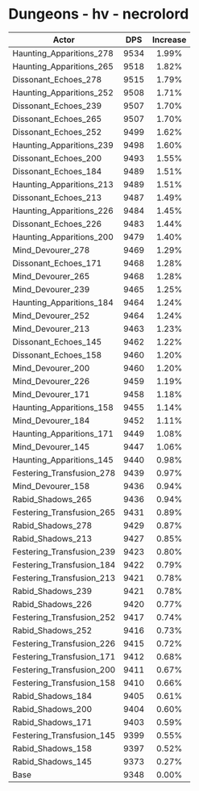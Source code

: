 # Dungeons - hv - necrolord
| Actor | DPS | Increase |
|---|:---:|:---:|
|Haunting_Apparitions_278|9534|1.99%|
|Haunting_Apparitions_265|9518|1.82%|
|Dissonant_Echoes_278|9515|1.79%|
|Haunting_Apparitions_252|9508|1.71%|
|Dissonant_Echoes_239|9507|1.70%|
|Dissonant_Echoes_265|9507|1.70%|
|Dissonant_Echoes_252|9499|1.62%|
|Haunting_Apparitions_239|9498|1.60%|
|Dissonant_Echoes_200|9493|1.55%|
|Dissonant_Echoes_184|9489|1.51%|
|Haunting_Apparitions_213|9489|1.51%|
|Dissonant_Echoes_213|9487|1.49%|
|Haunting_Apparitions_226|9484|1.45%|
|Dissonant_Echoes_226|9483|1.44%|
|Haunting_Apparitions_200|9479|1.40%|
|Mind_Devourer_278|9469|1.29%|
|Dissonant_Echoes_171|9468|1.28%|
|Mind_Devourer_265|9468|1.28%|
|Mind_Devourer_239|9465|1.25%|
|Haunting_Apparitions_184|9464|1.24%|
|Mind_Devourer_252|9464|1.24%|
|Mind_Devourer_213|9463|1.23%|
|Dissonant_Echoes_145|9462|1.22%|
|Dissonant_Echoes_158|9460|1.20%|
|Mind_Devourer_200|9460|1.20%|
|Mind_Devourer_226|9459|1.19%|
|Mind_Devourer_171|9458|1.18%|
|Haunting_Apparitions_158|9455|1.14%|
|Mind_Devourer_184|9452|1.11%|
|Haunting_Apparitions_171|9449|1.08%|
|Mind_Devourer_145|9447|1.06%|
|Haunting_Apparitions_145|9440|0.98%|
|Festering_Transfusion_278|9439|0.97%|
|Mind_Devourer_158|9436|0.94%|
|Rabid_Shadows_265|9436|0.94%|
|Festering_Transfusion_265|9431|0.89%|
|Rabid_Shadows_278|9429|0.87%|
|Rabid_Shadows_213|9427|0.85%|
|Festering_Transfusion_239|9423|0.80%|
|Festering_Transfusion_184|9422|0.79%|
|Festering_Transfusion_213|9421|0.78%|
|Rabid_Shadows_239|9421|0.78%|
|Rabid_Shadows_226|9420|0.77%|
|Festering_Transfusion_252|9417|0.74%|
|Rabid_Shadows_252|9416|0.73%|
|Festering_Transfusion_226|9415|0.72%|
|Festering_Transfusion_171|9412|0.68%|
|Festering_Transfusion_200|9411|0.67%|
|Festering_Transfusion_158|9410|0.66%|
|Rabid_Shadows_184|9405|0.61%|
|Rabid_Shadows_200|9404|0.60%|
|Rabid_Shadows_171|9403|0.59%|
|Festering_Transfusion_145|9399|0.55%|
|Rabid_Shadows_158|9397|0.52%|
|Rabid_Shadows_145|9373|0.27%|
|Base|9348|0.00%|
